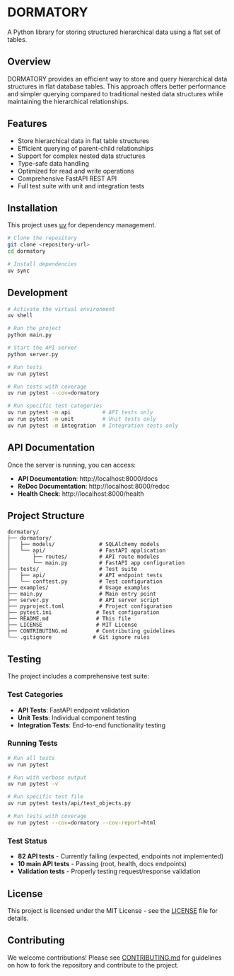 # DORMATORY

A Python library for storing structured hierarchical data using a flat set of tables.

## Overview

DORMATORY provides an efficient way to store and query hierarchical data structures in flat database tables. This approach offers better performance and simpler querying compared to traditional nested data structures while maintaining the hierarchical relationships.

## Features

- Store hierarchical data in flat table structures
- Efficient querying of parent-child relationships
- Support for complex nested data structures
- Type-safe data handling
- Optimized for read and write operations
- Comprehensive FastAPI REST API
- Full test suite with unit and integration tests

## Installation

This project uses [uv](https://docs.astral.sh/uv/) for dependency management.

```bash
# Clone the repository
git clone <repository-url>
cd dormatory

# Install dependencies
uv sync
```

## Development

```bash
# Activate the virtual environment
uv shell

# Run the project
python main.py

# Start the API server
python server.py

# Run tests
uv run pytest

# Run tests with coverage
uv run pytest --cov=dormatory

# Run specific test categories
uv run pytest -m api          # API tests only
uv run pytest -m unit         # Unit tests only
uv run pytest -m integration  # Integration tests only
```

## API Documentation

Once the server is running, you can access:

- **API Documentation**: http://localhost:8000/docs
- **ReDoc Documentation**: http://localhost:8000/redoc
- **Health Check**: http://localhost:8000/health

## Project Structure

```
dormatory/
├── dormatory/
│   ├── models/              # SQLAlchemy models
│   └── api/                 # FastAPI application
│       ├── routes/          # API route modules
│       └── main.py          # FastAPI app configuration
├── tests/                   # Test suite
│   ├── api/                 # API endpoint tests
│   └── conftest.py          # Test configuration
├── examples/                # Usage examples
├── main.py                  # Main entry point
├── server.py                # API server script
├── pyproject.toml           # Project configuration
├── pytest.ini              # Test configuration
├── README.md               # This file
├── LICENSE                 # MIT License
├── CONTRIBUTING.md         # Contributing guidelines
└── .gitignore             # Git ignore rules
```

## Testing

The project includes a comprehensive test suite:

### Test Categories
- **API Tests**: FastAPI endpoint validation
- **Unit Tests**: Individual component testing
- **Integration Tests**: End-to-end functionality testing

### Running Tests
```bash
# Run all tests
uv run pytest

# Run with verbose output
uv run pytest -v

# Run specific test file
uv run pytest tests/api/test_objects.py

# Run tests with coverage
uv run pytest --cov=dormatory --cov-report=html
```

### Test Status
- **82 API tests** - Currently failing (expected, endpoints not implemented)
- **10 main API tests** - Passing (root, health, docs endpoints)
- **Validation tests** - Properly testing request/response validation

## License

This project is licensed under the MIT License - see the [LICENSE](LICENSE) file for details.

## Contributing

We welcome contributions! Please see [CONTRIBUTING.md](CONTRIBUTING.md) for guidelines on how to fork the repository and contribute to the project.
